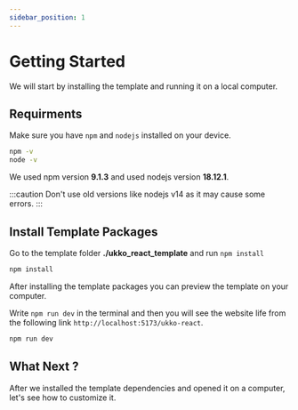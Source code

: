 ```yaml
---
sidebar_position: 1
---
```


# Getting Started

We will start by installing the template and running it on a local computer.

## Requirments

Make sure you have `npm` and `nodejs` installed on your device.

```bash
npm -v
node -v
```

We used npm version **9.1.3** and used nodejs version **18.12.1**.

:::caution
Don't use old versions like nodejs v14 as it may cause some errors.
:::

## Install Template Packages

Go to the template folder **./ukko_react_template** and run `npm install`

```bash
npm install
```

After installing the template packages you can preview the template on your computer.

Write `npm run dev` in the terminal and then you will see the website life from the following link `http://localhost:5173/ukko-react`.

```bash
npm run dev
```

## What Next ?

After we installed the template dependencies and opened it on a computer, let's see how to customize it.
